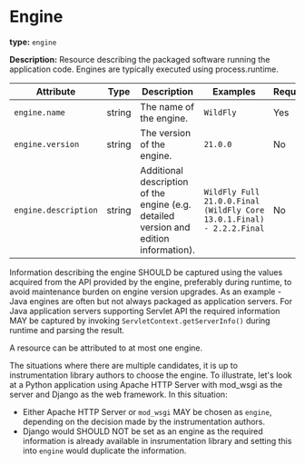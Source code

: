 # Engine

**type:** `engine`

**Description:** Resource describing the packaged software running the application code. Engines are typically executed using process.runtime.

<!-- semconv engine_resource -->
| Attribute  | Type | Description  | Examples  | Required |
|---|---|---|---|---|
| `engine.name` | string | The name of the engine. | `WildFly` | Yes |
| `engine.version` | string | The version of the engine. | `21.0.0` | No |
| `engine.description` | string | Additional description of the engine (e.g. detailed version and edition information). | `WildFly Full 21.0.0.Final (WildFly Core 13.0.1.Final) - 2.2.2.Final` | No |
<!-- endsemconv -->

Information describing the engine SHOULD be captured using the values acquired from the API provided by the engine, preferably during runtime, to avoid maintenance burden on engine version upgrades. As an example - Java engines are often but not always packaged as application servers. For Java application servers supporting Servlet API the required information MAY be captured by invoking `ServletContext.getServerInfo()` during runtime and parsing the result.

A resource can be attributed to at most one engine.

The situations where there are multiple candidates, it is up to instrumentation library authors to choose the engine. To illustrate, let's look at a Python application using Apache HTTP Server with mod_wsgi as the server and Django as the web framework. In this situation:

* Either Apache HTTP Server or `mod_wsgi` MAY be chosen as `engine`, depending on the decision made by the instrumentation authors.
* Django would SHOULD NOT be set as an engine as the required information is already available in insrumentation library and setting this into `engine` would duplicate the information.

